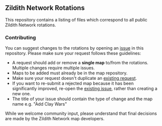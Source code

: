 ## Zildith Network Rotations

This repository contains a listing of files which correspond to all public Zildith Network rotations.

### Contributing

You can suggest changes to the rotations by opening an [issue](https://github.com/ZildithNetwork/Rotations/issues) in this repository. Please make sure your request follows these guidelines:

- A request should add or remove a **single map** to/from the rotations. Multiple changes require multiple issues.
- Maps to be added must already be in the map repository.
- Make sure your request doesn't duplicate an [existing request](https://github.com/ZildithNetwork/Rotations/issues).
- If you want to re-submit a rejected map because it has been significantly improved, re-open the [existing issue](https://github.com/ZildithNetwork/Rotations/issues), rather than creating a new one.
- The title of your issue should contain the type of change and the map name e.g. "Add Clay Wars"

While we welcome community input, please understand that final decisions are made by the Zildith Network map developers.
